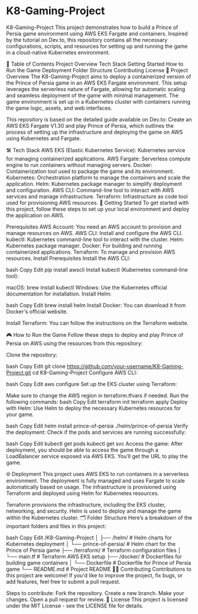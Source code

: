 # K8-Gaming-Project
K8-Gaming-Project
This project demonstrates how to build a Prince of Persia game environment using AWS EKS Fargate and containers. Inspired by the tutorial on Dev.to, this repository contains all the necessary configurations, scripts, and resources for setting up and running the game in a cloud-native Kubernetes environment.

📝 Table of Contents
Project Overview
Tech Stack
Getting Started
How to Run the Game
Deployment
Folder Structure
Contributing
License
📜 Project Overview
The K8-Gaming-Project aims to deploy a containerized version of the Prince of Persia game in an AWS EKS Fargate environment. This setup leverages the serverless nature of Fargate, allowing for automatic scaling and seamless deployment of the game with minimal management. The game environment is set up in a Kubernetes cluster with containers running the game logic, assets, and web interfaces.

This repository is based on the detailed guide available on Dev.to: Create an AWS EKS Fargate V1.30 and play Prince of Persia, which outlines the process of setting up the infrastructure and deploying the game on AWS using Kubernetes and Fargate.

🛠️ Tech Stack
AWS EKS (Elastic Kubernetes Service): Kubernetes service for managing containerized applications.
AWS Fargate: Serverless compute engine to run containers without managing servers.
Docker: Containerization tool used to package the game and its environment.
Kubernetes: Orchestration platform to manage the containers and scale the application.
Helm: Kubernetes package manager to simplify deployment and configuration.
AWS CLI: Command-line tool to interact with AWS services and manage infrastructure.
Terraform: Infrastructure as code tool used for provisioning AWS resources.
🚀 Getting Started
To get started with this project, follow these steps to set up your local environment and deploy the application on AWS.

Prerequisites
AWS Account: You need an AWS account to provision and manage resources on AWS.
AWS CLI: Install and configure the AWS CLI.
kubectl: Kubernetes command-line tool to interact with the cluster.
Helm: Kubernetes package manager.
Docker: For building and running containerized applications.
Terraform: To manage and provision AWS resources.
Install Prerequisites
Install the AWS CLI:

bash
Copy
Edit
pip install awscli
Install kubectl (Kubernetes command-line tool):

macOS: brew install kubectl
Windows: Use the Kubernetes official documentation for installation.
Install Helm:

bash
Copy
Edit
brew install helm
Install Docker: You can download it from Docker's official website.

Install Terraform: You can follow the instructions on the Terraform website.

🎮 How to Run the Game
Follow these steps to deploy and play Prince of Persia on AWS using the resources from this repository:

Clone the repository:

bash
Copy
Edit
git clone https://github.com/your-username/K8-Gaming-Project.git
cd K8-Gaming-Project
Configure AWS CLI:

bash
Copy
Edit
aws configure
Set up the EKS cluster using Terraform:

Make sure to change the AWS region in terraform.tfvars if needed.
Run the following commands:
bash
Copy
Edit
terraform init
terraform apply
Deploy with Helm: Use Helm to deploy the necessary Kubernetes resources for your game.

bash
Copy
Edit
helm install prince-of-persia ./helm/prince-of-persia
Verify the deployment: Check if the pods and services are running successfully:

bash
Copy
Edit
kubectl get pods
kubectl get svc
Access the game: After deployment, you should be able to access the game through a LoadBalancer service exposed via AWS EKS. You’ll get the URL to play the game.

🌐 Deployment
This project uses AWS EKS to run containers in a serverless environment. The deployment is fully managed and uses Fargate to scale automatically based on usage. The infrastructure is provisioned using Terraform and deployed using Helm for Kubernetes resources.

Terraform provisions the infrastructure, including the EKS cluster, networking, and security.
Helm is used to deploy and manage the game within the Kubernetes cluster.
🗂️ Folder Structure
Here’s a breakdown of the important folders and files in this project:

bash
Copy
Edit
/K8-Gaming-Project
│
├── /helm/                        # Helm charts for Kubernetes deployment
│   └── prince-of-persia/         # Helm chart for the Prince of Persia game
├── /terraform/                   # Terraform configuration files
│   └── main.tf                   # Terraform AWS EKS setup
├── /docker/                      # Dockerfiles for building game containers
│   └── Dockerfile                # Dockerfile for Prince of Persia game
└── README.md                     # Project README
👩‍💻 Contributing
Contributions to this project are welcome! If you'd like to improve the project, fix bugs, or add features, feel free to submit a pull request.

Steps to contribute:
Fork the repository.
Create a new branch.
Make your changes.
Open a pull request for review.
📝 License
This project is licensed under the MIT License - see the LICENSE file for details.